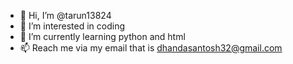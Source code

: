- 👋 Hi, I’m @tarun13824
- 👀 I’m interested in coding
- 🌱 I’m currently learning python and html
- 📫 Reach me via my email that is dhandasantosh32@gmail.com



<!---
tarun13824/tarun13824 is a ✨ special ✨ repository because its `README.md` (this file) appears on your GitHub profile.
You can click the Preview link to take a look at your changes.
--->
